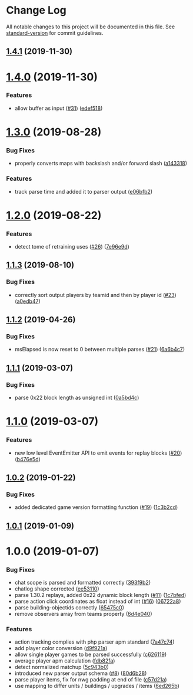 # Change Log

All notable changes to this project will be documented in this file. See [standard-version](https://github.com/conventional-changelog/standard-version) for commit guidelines.

<a name="1.4.1"></a>
## [1.4.1](https://github.com/PBug90/w3gjs/compare/v1.4.0...v1.4.1) (2019-11-30)



<a name="1.4.0"></a>
# [1.4.0](https://github.com/PBug90/w3gjs/compare/v1.3.0...v1.4.0) (2019-11-30)


### Features

* allow buffer as input ([#31](https://github.com/PBug90/w3gjs/issues/31)) ([edef518](https://github.com/PBug90/w3gjs/commit/edef518))



<a name="1.3.0"></a>
# [1.3.0](https://github.com/PBug90/w3gjs/compare/v1.2.0...v1.3.0) (2019-08-28)


### Bug Fixes

* properly converts maps with backslash and/or forward slash ([a143318](https://github.com/PBug90/w3gjs/commit/a143318))


### Features

* track parse time and added it to parser output ([e06bfb2](https://github.com/PBug90/w3gjs/commit/e06bfb2))



<a name="1.2.0"></a>
# [1.2.0](https://github.com/anXieTyPB/w3gjs/compare/v1.1.3...v1.2.0) (2019-08-22)


### Features

* detect tome of retraining uses ([#26](https://github.com/anXieTyPB/w3gjs/issues/26)) ([7e96e9d](https://github.com/anXieTyPB/w3gjs/commit/7e96e9d))



<a name="1.1.3"></a>
## [1.1.3](https://github.com/anXieTyPB/w3gjs/compare/v1.1.2...v1.1.3) (2019-08-10)


### Bug Fixes

* correctly sort output players by teamid and then by player id ([#23](https://github.com/anXieTyPB/w3gjs/issues/23)) ([a0edb47](https://github.com/anXieTyPB/w3gjs/commit/a0edb47))



<a name="1.1.2"></a>
## [1.1.2](https://github.com/anXieTyPB/w3gjs/compare/v1.1.1...v1.1.2) (2019-04-26)


### Bug Fixes

* msElapsed is now reset to 0 between multiple parses ([#21](https://github.com/anXieTyPB/w3gjs/issues/21)) ([6a6b4c7](https://github.com/anXieTyPB/w3gjs/commit/6a6b4c7))



<a name="1.1.1"></a>
## [1.1.1](https://github.com/anXieTyPB/w3gjs/compare/v1.1.0...v1.1.1) (2019-03-07)


### Bug Fixes

* parse 0x22 block length as unsigned int ([0a5bd4c](https://github.com/anXieTyPB/w3gjs/commit/0a5bd4c))



<a name="1.1.0"></a>
# [1.1.0](https://github.com/anXieTyPB/w3gjs/compare/v1.0.2...v1.1.0) (2019-03-07)


### Features

* new low level EventEmitter API to emit events for replay blocks ([#20](https://github.com/anXieTyPB/w3gjs/issues/20)) ([b476e5d](https://github.com/anXieTyPB/w3gjs/commit/b476e5d))



<a name="1.0.2"></a>
## [1.0.2](https://github.com/anXieTyPB/w3gjs/compare/v1.0.1...v1.0.2) (2019-01-22)


### Bug Fixes

* added dedicated game version formatting function ([#19](https://github.com/anXieTyPB/w3gjs/issues/19)) ([1c3b2cd](https://github.com/anXieTyPB/w3gjs/commit/1c3b2cd))



<a name="1.0.1"></a>
## [1.0.1](https://github.com/anXieTyPB/w3gjs/compare/v1.0.0...v1.0.1) (2019-01-09)



<a name="1.0.0"></a>
# 1.0.0 (2019-01-07)


### Bug Fixes

* chat scope is parsed and formatted correctly ([393f9b2](https://github.com/anXieTyPB/w3gjs/commit/393f9b2))
* chatlog shape corrected ([ee53110](https://github.com/anXieTyPB/w3gjs/commit/ee53110))
* parse 1.30.2 replays, added 0x22 dynamic block length ([#11](https://github.com/anXieTyPB/w3gjs/issues/11)) ([1c7bfed](https://github.com/anXieTyPB/w3gjs/commit/1c7bfed))
* parse action click coordinates as float instead of int ([#16](https://github.com/anXieTyPB/w3gjs/issues/16)) ([06722a8](https://github.com/anXieTyPB/w3gjs/commit/06722a8))
* parse building-objectids correctly ([65475c0](https://github.com/anXieTyPB/w3gjs/commit/65475c0))
* remove observers array from teams property ([6d4e040](https://github.com/anXieTyPB/w3gjs/commit/6d4e040))


### Features

* action tracking complies with php parser apm standard ([7a47c74](https://github.com/anXieTyPB/w3gjs/commit/7a47c74))
* add player color conversion ([d9f921a](https://github.com/anXieTyPB/w3gjs/commit/d9f921a))
* allow single player games to be parsed successfully ([c626119](https://github.com/anXieTyPB/w3gjs/commit/c626119))
* average player apm calculation ([fdb82fa](https://github.com/anXieTyPB/w3gjs/commit/fdb82fa))
* detect normalized matchup ([5c943b0](https://github.com/anXieTyPB/w3gjs/commit/5c943b0))
* introduced new parser output schema ([#8](https://github.com/anXieTyPB/w3gjs/issues/8)) ([80d6b28](https://github.com/anXieTyPB/w3gjs/commit/80d6b28))
* parse player items, fix for nwg padding at end of file ([c57d21a](https://github.com/anXieTyPB/w3gjs/commit/c57d21a))
* use mapping to differ units / buildings / upgrades / items ([6ed265b](https://github.com/anXieTyPB/w3gjs/commit/6ed265b))
